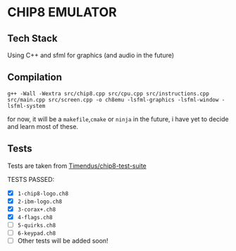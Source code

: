 
# CHIP8 EMULATOR

## Tech Stack
Using C++ and sfml for graphics (and audio in the future)

## Compilation
`g++ -Wall -Wextra src/chip8.cpp src/cpu.cpp src/instructions.cpp src/main.cpp src/screen.cpp -o ch8emu -lsfml-graphics -lsfml-window -lsfml-system`

for now, it will be a `makefile`,`cmake` or `ninja` in the future, i have yet to decide and learn most of these.

## Tests
Tests are taken from [Timendus/chip8-test-suite](https://github.com/Timendus/chip8-test-suite) 

TESTS PASSED:

 - [x] `1-chip8-logo.ch8`
 - [x] `2-ibm-logo.ch8`
 - [x] `3-corax+.ch8`
 - [x] `4-flags.ch8`
 - [ ] `5-quirks.ch8`
 - [ ] `6-keypad.ch8`
 - [ ]  Other tests will be added soon!

